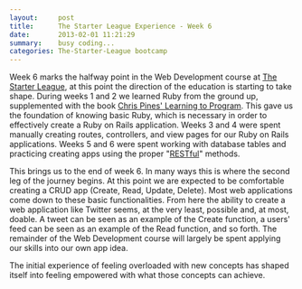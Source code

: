 ```yaml
---
layout:     post
title:      The Starter League Experience - Week 6
date:       2013-02-01 11:21:29
summary:    busy coding...
categories: The-Starter-League bootcamp
---
```


Week 6 marks the halfway point in the Web Development course at [The Starter League](http://www.starterleague.com/), at this point the direction of the education is starting to take shape. During weeks 1 and 2 we learned Ruby from the ground up, supplemented with the book [Chris Pines' Learning to Program](http://pine.fm/LearnToProgram/). This gave us the foundation of knowing basic Ruby, which is necessary in order to effectively create a Ruby on Rails application. Weeks 3 and 4 were spent manually creating routes, controllers, and view pages for our Ruby on Rails applications. Weeks 5 and 6 were spent working with database tables and practicing creating apps using the proper "[RESTful](http://en.wikipedia.org/wiki/Representational_state_transfer)" methods.

This brings us to the end of week 6. In many ways this is where the second leg of the journey begins. At this point we are expected to be comfortable creating a CRUD app (Create, Read, Update, Delete). Most web applications come down to these basic functionalities. From here the ability to create a web application like Twitter seems, at the very least, possible and, at most, doable. A tweet can be seen as an example of the Create function, a users' feed can be seen as an example of the Read function, and so forth. The remainder of the Web Development course will largely be spent applying our skills into our own app idea.

The initial experience of feeling overloaded with new concepts has shaped itself into feeling empowered with what those concepts can achieve.
